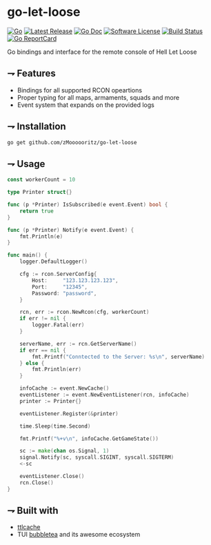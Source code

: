 
go-let-loose
======

[![Go](https://img.shields.io/badge/Go-blue.svg?style=for-the-badge&logo=go)](https://go.dev/)
[![Latest Release](https://img.shields.io/github/release/zMoooooritz/go-let-loose.svg?style=for-the-badge)](https://github.com/zMoooooritz/go-let-loose/releases)
[![Go Doc](https://img.shields.io/badge/godoc-reference-blue.svg?style=for-the-badge)](https://pkg.go.dev/github.com/zMoooooritz/go-let-loose)
[![Software License](https://img.shields.io/badge/license-MIT-blue.svg?style=for-the-badge)](/LICENSE)
[![Build Status](https://img.shields.io/github/actions/workflow/status/zMoooooritz/go-let-loose/build.yml?branch=master&style=for-the-badge)](https://github.com/zMoooooritz/go-let-loose/actions)
[![Go ReportCard](https://goreportcard.com/badge/github.com/zMoooooritz/go-let-loose?style=for-the-badge)](https://goreportcard.com/report/zMoooooritz/go-let-loose)


Go bindings and interface for the remote console of Hell Let Loose

## ⇁ Features

- Bindings for all supported RCON opeartions
- Proper typing for all maps, armaments, squads and more
- Event system that expands on the provided logs

## ⇁ Installation 
```bash
go get github.com/zMoooooritz/go-let-loose
```

## ⇁ Usage
```go
const workerCount = 10

type Printer struct{}

func (p *Printer) IsSubscribed(e event.Event) bool {
	return true
}

func (p *Printer) Notify(e event.Event) {
	fmt.Println(e)
}

func main() {
	logger.DefaultLogger()

	cfg := rcon.ServerConfig{
		Host:     "123.123.123.123",
		Port:     "12345",
		Password: "password",
	}

	rcn, err := rcon.NewRcon(cfg, workerCount)
	if err != nil {
		logger.Fatal(err)
	}

	serverName, err := rcn.GetServerName()
	if err == nil {
		fmt.Printf("Conntected to the Server: %s\n", serverName)
	} else {
		fmt.Println(err)
	}

	infoCache := event.NewCache()
	eventListener := event.NewEventListener(rcn, infoCache)
	printer := Printer{}

	eventListener.Register(&printer)

	time.Sleep(time.Second)

	fmt.Printf("%+v\n", infoCache.GetGameState())

	sc := make(chan os.Signal, 1)
	signal.Notify(sc, syscall.SIGINT, syscall.SIGTERM)
	<-sc

	eventListener.Close()
	rcn.Close()
}
```

## ⇁ Built with
- [ttlcache](https://github.com/jellydator/ttlcache)
- TUI [bubbletea](https://github.com/charmbracelet/bubbletea) and its awesome ecosystem

